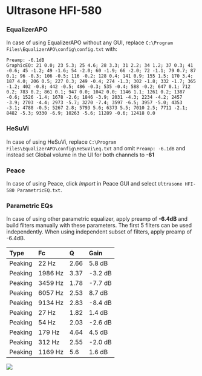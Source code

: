 # Ultrasone HFI-580

### EqualizerAPO
In case of using EqualizerAPO without any GUI, replace `C:\Program Files\EqualizerAPO\config\config.txt`
with:
```
Preamp: -6.1dB
GraphicEQ: 21 0.0; 23 5.3; 25 4.6; 28 3.3; 31 2.2; 34 1.2; 37 0.3; 41 -0.6; 45 -1.2; 49 -1.6; 54 -2.0; 60 -1.9; 66 -2.0; 72 -1.1; 79 0.7; 87 0.1; 96 -0.3; 106 -0.5; 116 -0.2; 128 0.4; 141 0.9; 155 1.5; 170 3.4; 187 4.0; 206 0.5; 227 0.3; 249 -0.4; 274 -1.3; 302 -1.8; 332 -1.7; 365 -1.2; 402 -0.8; 442 -0.5; 486 -0.3; 535 -0.4; 588 -0.2; 647 0.1; 712 0.2; 783 0.2; 861 0.1; 947 0.0; 1042 0.0; 1146 1.1; 1261 0.2; 1387 -0.6; 1526 -1.4; 1678 -2.6; 1846 -3.9; 2031 -4.3; 2234 -4.2; 2457 -3.9; 2703 -4.4; 2973 -5.7; 3270 -7.4; 3597 -6.5; 3957 -5.0; 4353 -3.1; 4788 -0.5; 5267 2.8; 5793 5.6; 6373 5.5; 7010 2.5; 7711 -2.1; 8482 -5.3; 9330 -6.9; 10263 -5.6; 11289 -0.6; 12418 0.0
```

### HeSuVi
In case of using HeSuVi, replace `C:\Program Files\EqualizerAPO\config\HeSuVi\eq.txt` and omit `Preamp:
-6.1dB` and instead set Global volume in the UI for both channels to **-61**

### Peace
In case of using Peace, click *Import* in Peace GUI and select `Ultrasone HFI-580 ParametricEQ.txt`.

### Parametric EQs
In case of using other parametric equalizer, apply preamp of **-6.4dB** and build filters manually
with these parameters. The first 5 filters can be used independently.
When using independent subset of filters, apply preamp of -6.4dB.

| Type    | Fc      |    Q | Gain    |
|:--------|:--------|:-----|:--------|
| Peaking | 22 Hz   | 2.66 | 5.8 dB  |
| Peaking | 1986 Hz | 3.37 | -3.2 dB |
| Peaking | 3459 Hz | 1.78 | -7.7 dB |
| Peaking | 6057 Hz | 2.53 | 8.7 dB  |
| Peaking | 9134 Hz | 2.83 | -8.4 dB |
| Peaking | 27 Hz   | 1.82 | 1.4 dB  |
| Peaking | 54 Hz   | 2.03 | -2.6 dB |
| Peaking | 179 Hz  | 4.64 | 4.5 dB  |
| Peaking | 312 Hz  | 2.55 | -2.0 dB |
| Peaking | 1169 Hz | 5.6  | 1.6 dB  |

![](https://raw.githubusercontent.com/jaakkopasanen/AutoEq/master/results/headphonecom/sbaf-serious/Ultrasone%20HFI-580/Ultrasone%20HFI-580.png)